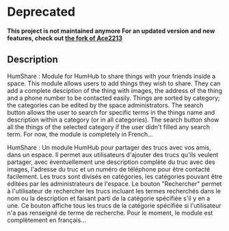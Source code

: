 # Deprecated
**This project is not maintained anymore
For an updated version and new features, check out [the fork of Ace2213](http://localhost:3000/)**

## Description
HumShare : Module for HumHub to share things with your friends inside a space. 
This module allows users to add things they wish to share. They can add a complete desciption of the thing with images, the address of the thing and a phone number to be contacted easily.
Things are sorted by category; the categories can be edited by the space administrators.
The search button allows the user to search for specific terms in the things name and description within a category (or in all categories). 
The search button show all the things of the selected category if the user didn't filled any search term. 
For now, the module is completely in French... 

HumShare : Un module HumHub pour partager des trucs avec vos amis, dans un espace.
Il permet aux utilisateurs d'ajouter des trucs qu'ils veulent partager, avec éventuellement une description complète du truc avec des images, l'adresse du truc et un numéro de téléphone pour être contacté facilement.
Les trucs sont divisés en catégories, les catégories pouvant être éditées par les administrateurs de l'espace.
Le bouton "Rechercher" permet à l'utilisateur de rechercher les trucs incluant les termes recherchés dans le nom ou la description et faisant parti de la catégorie spécifiée s'il y en a une.
Ce bouton affiche tous les trucs de la catégorie spécifiée si l'utilisateur n'a pas renseigné de terme de recherche.
Pour le moment, le module est complètement en français...


